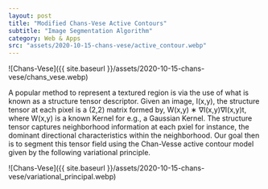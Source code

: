 ```yaml
---
layout: post
title: "Modified Chans-Vese Active Contours"
subtitle: "Image Segmentation Algorithm"
category: Web & Apps
src: "assets/2020-10-15-chans-vese/active_contour.webp"
---
```

![Chans-Vese]({{ site.baseurl }}/assets/2020-10-15-chans-vese/chans_vese.webp)
<p>A popular method to represent a textured region is via the use of what is known as a structure tensor descriptor. Given an image, I(x,y), the structure tensor at each pixel is a (2,2) matrix formed by, W(x,y) ∗ ∇I(x,y)∇I(x,y)t, where W(x,y) is a known Kernel for e.g., a Gaussian Kernel. The structure tensor captures neighborhood information at each pxiel for instance, the dominant directional characteristics within the neighborhood. Our goal then is to segment this tensor field using the Chan-Vesse active contour model given by the following variational principle.</p>
![Chans-Vese]({{ site.baseurl }}/assets/2020-10-15-chans-vese/variational_principal.webp)